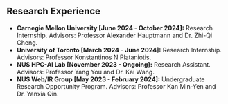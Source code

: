 ## Research Experience
- **Carnegie Mellon University [June 2024 - October 2024]:** Research Internship. Advisors: Professor Alexander Hauptmann and Dr. Zhi-Qi Cheng.
- **University of Toronto [March 2024 - June 2024]:** Research Internship. Advisors: Professor Konstantinos N Plataniotis.
- **NUS HPC-AI Lab [November 2023 - Ongoing]:** Research Assistant. Advisors: Professor Yang You and Dr. Kai Wang.
- **NUS Web/IR Group [May 2023 - February 2024]:** Undergraduate Research Opportunity Program. Advisors: Professor Kan Min-Yen and Dr. Yanxia Qin.